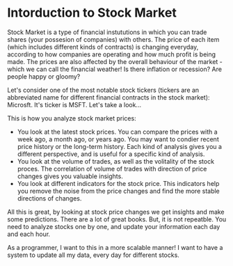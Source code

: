 # Intorduction to Stock Market
Stock Market is a type of financial instututions in which you can trade shares (your possesion of companies) with others.
The price of each item (which includes different kinds of contracts) is changing everyday, according to how companies are operating and how much profit is being made.
The prices are also affected by the overall behaviour of the market - which we can call the financial weather! Is there inflation or recession? Are people happy or gloomy?

Let's consider one of the most notable stock tickers (tickers are an abbreviated name for different financial contracts in the stock market): Microsft. It's ticker is MSFT.
Let's take a look...

This is how you analyze stock market prices:
- You look at the latest stock prices. You can compare the prices with a week ago, a month ago, or years ago. You may want to condier recent price history or the long-term history. Each kind of analysis gives you a different perspective, and is useful for a specific kind of analysis.
- You look at the volume of trades, as well as the volitality of the stock proces. The correlation of volume of trades with direction of price changes gives you valuable insights.
- You look at different indicators for the stock price. This indicators help you remove the noise from the price changes and find the more stable directions of changes.

All this is great, by looking at stock price changes we get insights and make some predictions. There are a lot of great books.
But, it is not repeatble. You need to analyze stocks one by one, and update your information each day and each hour.

As a programmer, I want to this in a more scalable manner! I want to have a system to update all my data, every day for different stocks.